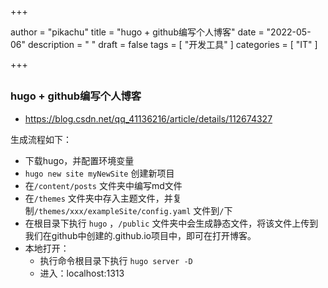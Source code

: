 +++

author = "pikachu"
title = "hugo + github编写个人博客"
date = "2022-05-06"
description = " "
draft = false
tags = [
	"开发工具"
]
categories = [
    "IT"
]

+++


## 

###  hugo + github编写个人博客

- https://blog.csdn.net/qq_41136216/article/details/112674327

生成流程如下：

- 下载hugo，并配置环境变量
- `hugo new site myNewSite` 创建新项目
- 在`/content/posts` 文件夹中编写md文件
- 在`/themes` 文件夹中存入主题文件，并复制`/themes/xxx/exampleSite/config.yaml` 文件到`/`下
- 在根目录下执行 `hugo` ，`/public` 文件夹中会生成静态文件，将该文件上传到我们在github中创建的.github.io项目中，即可在打开博客。
- 本地打开：
  - 执行命令根目录下执行 `hugo server -D`
  - 进入：localhost:1313



